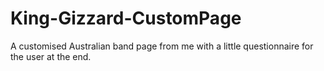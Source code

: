# King-Gizzard-CustomPage
A customised Australian band page from me with a little questionnaire for the user at the end.
